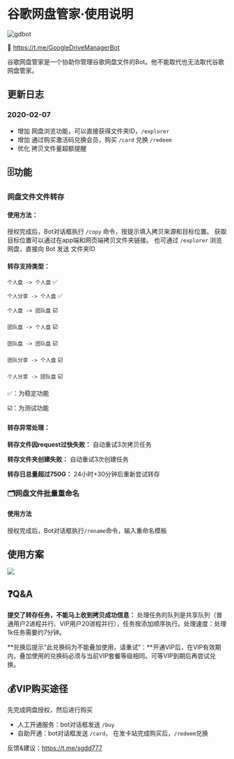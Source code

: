 # 谷歌网盘管家·使用说明
![gdbot](https://i.loli.net/2020/02/07/zowiKJkuhaLvef3.png)

🤖 https://t.me/GoogleDriveManagerBot 

谷歌网盘管家是一个协助你管理谷歌网盘文件的Bot。他不能取代也无法取代谷歌网盘管家。
## 更新日志
### 2020-02-07
- 增加 网盘浏览功能，可以直接获得文件夹ID，`/explorer`
- 增加 通过购买激活码兑换会员，购买 `/card` 兑换 `/redeem`
- 优化 拷贝文件量超额提醒 

## 🗄功能
### 网盘文件文件转存
#### 使用方法：
授权完成后，Bot对话框执行 `/copy` 命令，按提示填入拷贝来源和目标位置。
获取目标位置可以通过在app端和网页端拷贝文件夹链接。
也可通过 `/explorer` 浏览网盘，直接向 Bot 发送 文件夹ID
#### 转存支持类型： 
`个人盘 -> 个人盘` ✅ 

`个人分享 -> 个人盘` ✅ 

`个人盘 -> 团队盘` ☑️ 

`团队盘 -> 个人盘` ☑️ 

`团队盘 -> 团队盘` ☑️ 

`团队分享 -> 个人盘` ☑️ 

`个人分享 -> 团队盘` ☑️ 

✅：为稳定功能 

☑️：为测试功能 

#### 转存异常处理：
**转存文件因request过快失败：** 自动重试3次拷贝任务 

**转存文件夹创建失败：** 自动重试3次创建任务 

**转存日总量超过750G：** 24小时+30分钟后重新尝试转存 

### 🗂网盘文件批量重命名 
#### 使用方法
授权完成后，Bot对话框执行`/rename`命令，输入重命名模板

## 使用方案
![](https://i.loli.net/2020/02/07/WFNAip9sjLwolh5.jpg)

## ❓Q&A
**提交了转存任务，不能马上收到拷贝成功信息：** 处理任务的队列是共享队列（普通用户2进程并行、VIP用户20进程并行），任务按添加顺序执行。处理速度：处理1k任务需要约7分钟。 

**兑换后提示“此兑换码为不能叠加使用，请重试”：**开通VIP后，在VIP有效期内，叠加使用的兑换码必须与当前VIP套餐等级相同。可等VIP到期后再尝试兑换。 


## 💰VIP购买途径
先完成网盘授权，然后进行购买
- 人工开通服务：bot对话框发送 `/buy`
- 自助开通：bot对话框发送 `/card`， 在发卡站完成购买后，`/redeem`兑换

反馈&建议：https://t.me/sgdd777
